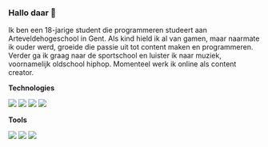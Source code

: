 ### Hallo daar 👋

Ik ben een 18-jarige student die programmeren studeert aan Arteveldehogeschool in Gent. 
Als kind hield ik al van gamen, maar naarmate ik ouder werd, groeide die passie uit tot content maken en programmeren. 
Verder ga ik graag naar de sportschool en luister ik naar muziek, voornamelijk oldschool hiphop. 
Momenteel werk ik online als content creator.

**Technologies**

<img src="https://img.shields.io/badge/Javascript-F7DF1E?logo=javascript&logoColor=white&style=flat" /> <img src="https://img.shields.io/badge/C%23-512BD4?logo=csharp&logoColor=white&style=flat" />
<img src="https://img.shields.io/badge/HTML-E34F26?logo=html5&logoColor=white&style=flat" />
<img src="https://img.shields.io/badge/CSS-1572B6?logo=css3&logoColor=white&style=flat" />

**Tools**

<img src="https://img.shields.io/badge/Visual%20Studio%20Code-0078d7.svg?style=for-the-badge&logo=visual-studio-code&logoColor=white" />
<img src="https://img.shields.io/badge/Visual%20Studio-5C2D91.svg?style=for-the-badge&logo=visual-studio&logoColor=white" />
<img src="https://img.shields.io/badge/mysql-4479A1.svg?style=for-the-badge&logo=mysql&logoColor=white" />
